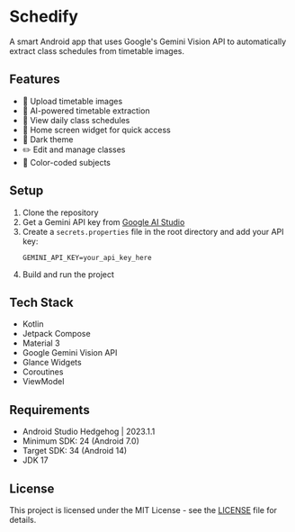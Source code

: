 # Schedify

A smart Android app that uses Google's Gemini Vision API to automatically extract class schedules from timetable images.

## Features

- 📸 Upload timetable images
- 🤖 AI-powered timetable extraction
- 📅 View daily class schedules
- 🔔 Home screen widget for quick access
- 🌙 Dark theme
- ✏️ Edit and manage classes
- 🎨 Color-coded subjects

## Setup

1. Clone the repository
2. Get a Gemini API key from [Google AI Studio](https://makersuite.google.com/app/apikey)
3. Create a `secrets.properties` file in the root directory and add your API key:
   ```properties
   GEMINI_API_KEY=your_api_key_here
   ```
4. Build and run the project

## Tech Stack

- Kotlin
- Jetpack Compose
- Material 3
- Google Gemini Vision API
- Glance Widgets
- Coroutines
- ViewModel

## Requirements

- Android Studio Hedgehog | 2023.1.1
- Minimum SDK: 24 (Android 7.0)
- Target SDK: 34 (Android 14)
- JDK 17

## License

This project is licensed under the MIT License - see the [LICENSE](LICENSE) file for details. 
